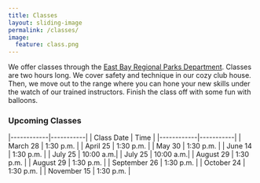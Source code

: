 ```yaml
---
title: Classes
layout: sliding-image
permalink: /classes/
image:
  feature: class.png
---
```


We offer classes through the [East Bay Regional Parks Department](https://apm.activecommunities.com/ebparks/Activity_Search?ActivityCategoryID=13&isSearch=true&applyFiltersDefaultValue=true).
Classes are two hours long.
We cover safety and technique in our cozy club house.
Then, we move out to the range where you can hone your new skills under the watch of our trained instructors.
Finish the class off with some fun with balloons.

### Upcoming Classes

|------------|-----------|
| Class Date | Time      |
|------------|-----------|
| March 28   | 1:30 p.m. |
| April 25   | 1:30 p.m. |
| May 30     | 1:30 p.m. |
| June 14    | 1:30 p.m. |
| July 25    | 10:00 a.m.|
| July 25    | 10:00 a.m.|
| August 29  | 1:30 p.m. |
| August 29  | 1:30 p.m. |
| September 26 | 1:30 p.m. |
| October 24 | 1:30 p.m. |
| November 15 | 1:30 p.m. |

